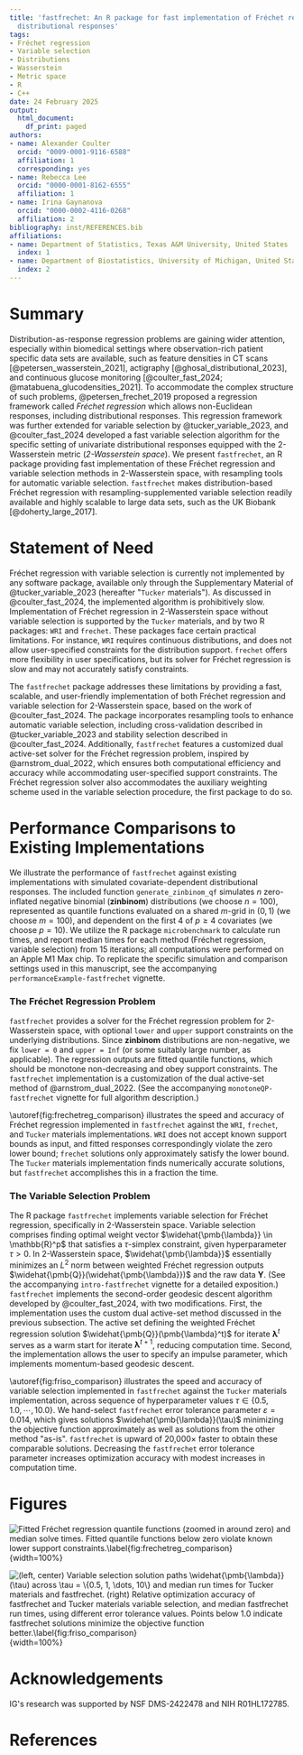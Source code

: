 ```yaml
---
title: 'fastfrechet: An R package for fast implementation of Fréchet regression with
  distributional responses'
tags:
- Fréchet regression
- Variable selection
- Distributions
- Wasserstein
- Metric space
- R
- C++
date: 24 February 2025
output:
  html_document:
    df_print: paged
authors:
- name: Alexander Coulter
  orcid: "0009-0001-9116-6588"
  affiliation: 1
  corresponding: yes
- name: Rebecca Lee
  orcid: "0000-0001-8162-6555"
  affiliation: 1
- name: Irina Gaynanova
  orcid: "0000-0002-4116-0268"
  affiliation: 2
bibliography: inst/REFERENCES.bib
affiliations:
- name: Department of Statistics, Texas A&M University, United States
  index: 1
- name: Department of Biostatistics, University of Michigan, United States
  index: 2
---
```


# Summary

Distribution-as-response regression problems are gaining wider attention,
especially within biomedical settings where observation-rich patient specific
data sets are available, such as feature densities in CT scans
[@petersen_wasserstein_2021], actigraphy [@ghosal_distributional_2023], and 
continuous glucose monitoring
[@coulter_fast_2024; @matabuena_glucodensities_2021]. To accommodate the
complex structure of such problems, @petersen_frechet_2019 proposed a regression
framework called *Fréchet regression* which allows non-Euclidean responses,
including distributional responses. This regression framework was further
extended for variable selection by @tucker_variable_2023, and @coulter_fast_2024
developed a fast variable selection algorithm for the specific setting of
univariate distributional responses equipped with the 2-Wasserstein metric
(*2-Wasserstein space*). We present `fastfrechet`, an R package providing fast
implementation of these Fréchet regression and variable selection methods in
2-Wasserstein space, with resampling tools for automatic variable selection.
`fastfrechet` makes distribution-based Fréchet regression with
resampling-supplemented variable selection readily available and highly scalable
to large data sets, such as the UK Biobank [@doherty_large_2017].

<!--Distribution-as-response regression problems are gaining wider attention,
especially within biomedical settings where observation-rich patient specific
data sets are available, such as continuous glucose monitoring
[@matabuena_glucodensities_2021], actigraphy [@ghosal_distributional_2023], and
feature densities in CT scans [@petersen_wasserstein_2021].
To accommodate the complex structure of such problems, @petersen_frechet_2019
proposed an extension of regression with Euclidean covariates, for responses
within a general metric space, so-called *Fréchet regression*. This regression
framework was further extended for variable selection by @tucker_variable_2023,
and @coulter_fast_2024 developed a fast variable selection algorithm for the
specific setting of univariate distribution responses equipped with the
2-Wasserstein metric (*2-Wasserstein space*). We present `fastfrechet`, an R
package providing fast implementation of these Fréchet regression and variable
selection methods in 2-Wasserstein space, with resampling tools for automatic
variable selection. `fastfrechet` makes 2-Wasserstein Fréchet regression with
resampling-supplemented variable selection readily available and highly scalable
to large data sets, such as the UK Biobank [@doherty_large_2017].-->

# Statement of Need

Fréchet regression with variable selection is currently not implemented by any
software package, available only through the Supplementary Material of
@tucker_variable_2023 (hereafter "`Tucker` materials"). As discussed in
@coulter_fast_2024, the implemented algorithm is prohibitively slow.
Implementation of Fréchet regression in 2-Wasserstein space without variable
selection is supported by the `Tucker` materials, and by two R packages: `WRI`
and `frechet`. These packages face certain practical limitations. For instance,
`WRI` requires continuous distributions, and does not allow user-specified
constraints for the distribution support. `frechet` offers more flexibility in
user specifications, but its solver for Fréchet regression is slow and may not
accurately satisfy constraints.

<!--No software package currently supports variable selection for 2-Wasserstein
Fréchet regression. Implementation of Fréchet regression in 2-Wasserstein space without variable selection is supported by two R packages: `WRI` and `frechet`.  Aside from lack of variable selection functionality, these packages face certain practical limitations. For instance, `WRI` requires strictly increasing quantile function inputs and does not allow user-specified constraints for the distribution support. `frechet` offers more flexibility in user specifications but its solver for Fréchet regression can be computationally slow and may not satisfy constraints with sufficient accuracy.-->

The `fastfrechet` package addresses these limitations by providing a fast,
scalable, and user-friendly implementation of both Fréchet regression and
variable selection for 2-Wasserstein space, based on the work of
@coulter_fast_2024. The package incorporates resampling tools to enhance
automatic variable selection, including cross-validation described in
@tucker_variable_2023 and stability selection described in @coulter_fast_2024.
Additionally, `fastfrechet` features a customized dual active-set solver for the
Fréchet regression problem, inspired by @arnstrom_dual_2022, which ensures both
computational efficiency and accuracy while accommodating user-specified support
constraints. The Fréchet regression solver also accommodates the auxiliary
weighting scheme used in the variable selection procedure, the first package to
do so.

<!--The `fastfrechet` package addresses these limitations by providing a fast, scalable, and user-friendly implementation of variable selection for 2-Wasserstein Fréchet regression based on the work of @coulter_fast_2024, including the general setting without variable selection as a special case. The package incorporates resampling tools, including cross-validation as described in @tucker_variable_2023 and stability selection as discussed in @coulter_fast_2024, to enhance automatic variable selection. Additionally, `fastfrechet` features a customized dual active-set solver, inspired by @arnstrom_dual_2022, which ensures both computational efficiency and accuracy while accommodating user-specified constraints.-->

<!--The resulting algorithm is  ....[say something about how fast it is so we can apply it now to huge datasets]-->

<!--No software package currently supports variable selection for 2-Wasserstein
Fréchet regression, and until @coulter_fast_2024, existing algorithms are too
slow for practical use. To our knowledge, two packages implement Fréchet
regression in 2-Wasserstein space: the R package `WRI`, and the R package
`frechet`. However, these packages are computationally inefficient and limited
in scope. For example, `WRI` does not permit user-specified box constraints
for distribution support, and requires strictly increasing quantile function
inputs. `frechet` allows more flexible user specifications, but its Fréchet
regression solver is slow and does not satisfy constraints to satisfactory
accuracy.

`fastfrechet` bridges these gaps by providing a fast and scalable package-ready
implementation of variable selection for 2-Wasserstein Fréchet regression. It
includes resampling tools—cross-validation as discussed in
@tucker_variable_2023, and stability selection as discussed in
@coulter_fast_2024—to supplement automatic variable selection. `fastfrechet`
also implements a customized dual active-set solver based on @arnstrom_dual_2022
to solve the Fréchet regression problem, which overcomes computational and user
specification limitations in existing packages.-->

# Performance Comparisons to Existing Implementations

We illustrate the performance of `fastfrechet` against existing implementations
with simulated covariate-dependent distributional responses. The included
function `generate_zinbinom_qf` simulates $n$ zero-inflated negative binomial
(**zinbinom**) distributions (we choose $n = 100$), represented as quantile
functions evaluated on a shared $m$-grid in $(0, 1)$ (we choose $m = 100$), and
dependent on the first 4 of $p \geq 4$ covariates (we choose $p = 10$). We
utilize the R package `microbenchmark` to calculate run times, and report median
times for each method (Fréchet regression, variable selection) from 15
iterations; all computations were performed on an Apple M1 Max chip. To
replicate the specific simulation and comparison settings used in this
manuscript, see the accompanying `performanceExample-fastfrechet` vignette.

<!--We illustrate the performance of R package `fastfrechet` against existing
implementations with simulated zero-inflated negative binomial distributions.
The included function `generate_zinbinom_qf` allows us to simulate $n$ such
distributions, represented as quantile functions evaluated on a shared $m$-grid
in $(0, 1)$, dependent on the first 4 of $p \geq 4$ covariates. For a general
illustration of what Fréchet regression and variable selection look like in
2-Wasserstein space, see the accompanying `intro-fastfrechet` vignette.-->

### The Fréchet Regression Problem

`fastfrechet` provides a solver for the Fréchet regression problem for
2-Wasserstein space, with optional `lower` and `upper` support constraints on
the underlying distributions. Since **zinbinom** distributions are non-negative,
we fix `lower = 0` and `upper = Inf` (or some suitably large number, as
applicable). The regression outputs are fitted quantile functions, which should
be monotone non-decreasing and obey support constraints. The `fastfrechet`
implementation is a customization of the dual active-set method of
@arnstrom_dual_2022. (See the accompanying `monotoneQP-fastfrechet` vignette for
full algorithm description.)

\autoref{fig:frechetreg_comparison} illustrates the speed and accuracy of
Fréchet regression implemented in `fastfrechet` against the `WRI`, `frechet`,
and `Tucker` materials implementations. `WRI` does not accept known support
bounds as input, and fitted responses correspondingly violate the zero lower
bound; `frechet` solutions only approximately satisfy the lower bound. The
`Tucker` materials implementation finds numerically accurate solutions, but
`fastfrechet` accomplishes this in a fraction the time.

### The Variable Selection Problem

The R package `fastfrechet` implements variable selection for Fréchet
regression, specifically in 2-Wasserstein space. Variable selection comprises
finding optimal weight vector $\widehat{\pmb{\lambda}} \in \mathbb{R}^p$ that
satisfies a $\tau$-simplex constraint, given hyperparameter $\tau > 0$. In
2-Wasserstein space, $\widehat{\pmb{\lambda}}$ essentially minimizes an $L^2$
norm between weighted Fréchet regression outputs
$\widehat{\pmb{Q}}(\widehat{\pmb{\lambda}})$ and the raw data $\pmb{Y}$. (See
the accompanying `intro-fastfrechet` vignette for a detailed exposition.)
`fastfrechet` implements the second-order geodesic descent algorithm developed
by @coulter_fast_2024, with two modifications. First, the implementation uses
the custom dual active-set method discussed in the previous subsection. The
active set defining the weighted Fréchet regression solution
$\widehat{\pmb{Q}}(\pmb{\lambda}^t)$ for iterate $\pmb{\lambda}^t$ serves as a
warm start for iterate $\pmb{\lambda}^{t + 1}$, reducing computation time.
Second, the implementation allows the user to specify an impulse parameter,
which implements momentum-based geodesic descent.

\autoref{fig:friso_comparison} illustrates the speed and accuracy of variable
selection implemented in `fastfrechet` against the `Tucker` materials
implementation, across sequence of hyperparameter values
$\tau \in \{0.5, 1.0, \cdots, 10.0\}$. We hand-select `fastfrechet` error
tolerance parameter $\varepsilon = 0.014$, which gives solutions
$\widehat{\pmb{\lambda}}(\tau)$ minimizing the objective function
approximately as well as solutions from the other method "as-is". `fastfrechet`
is upward of 20,000$\times$ faster to obtain these comparable solutions.
Decreasing the `fastfrechet` error tolerance parameter increases optimization
accuracy with modest increases in computation time.

# Figures

![Fitted Fréchet regression quantile functions (zoomed in around zero) and
median solve times. Fitted quantile functions below zero violate known lower
support constraints.\label{fig:frechetreg_comparison}](inst/doc/frechetreg_accuracy_comparison.png){width=100%}

![(**left, center**) Variable selection solution paths
$\widehat{\pmb{\lambda}}(\tau)$ across $\tau = \{0.5, 1, \dots, 10\}$ and median
run times for `Tucker` materials and `fastfrechet`.
(**right**) Relative optimization accuracy of `fastfrechet` and `Tucker`
materials variable selection, and median `fastfrechet` run times, using
different error tolerance values. Points below 1.0 indicate `fastfrechet`
solutions minimize the objective function better.\label{fig:friso_comparison}](inst/doc/friso_accuracy_comparison.png){width=100%}


# Acknowledgements
IG's research was supported by NSF DMS-2422478 and NIH R01HL172785.

# References